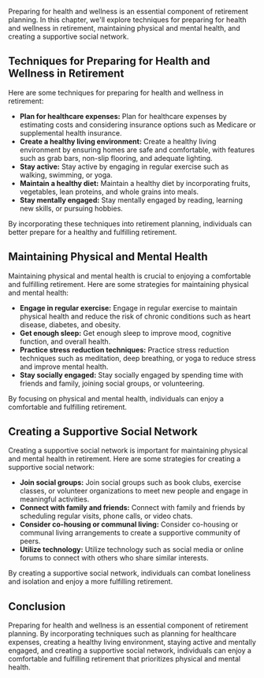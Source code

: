 
Preparing for health and wellness is an essential component of retirement planning. In this chapter, we'll explore techniques for preparing for health and wellness in retirement, maintaining physical and mental health, and creating a supportive social network.

Techniques for Preparing for Health and Wellness in Retirement
--------------------------------------------------------------

Here are some techniques for preparing for health and wellness in retirement:

* **Plan for healthcare expenses:** Plan for healthcare expenses by estimating costs and considering insurance options such as Medicare or supplemental health insurance.
* **Create a healthy living environment:** Create a healthy living environment by ensuring homes are safe and comfortable, with features such as grab bars, non-slip flooring, and adequate lighting.
* **Stay active:** Stay active by engaging in regular exercise such as walking, swimming, or yoga.
* **Maintain a healthy diet:** Maintain a healthy diet by incorporating fruits, vegetables, lean proteins, and whole grains into meals.
* **Stay mentally engaged:** Stay mentally engaged by reading, learning new skills, or pursuing hobbies.

By incorporating these techniques into retirement planning, individuals can better prepare for a healthy and fulfilling retirement.

Maintaining Physical and Mental Health
--------------------------------------

Maintaining physical and mental health is crucial to enjoying a comfortable and fulfilling retirement. Here are some strategies for maintaining physical and mental health:

* **Engage in regular exercise:** Engage in regular exercise to maintain physical health and reduce the risk of chronic conditions such as heart disease, diabetes, and obesity.
* **Get enough sleep:** Get enough sleep to improve mood, cognitive function, and overall health.
* **Practice stress reduction techniques:** Practice stress reduction techniques such as meditation, deep breathing, or yoga to reduce stress and improve mental health.
* **Stay socially engaged:** Stay socially engaged by spending time with friends and family, joining social groups, or volunteering.

By focusing on physical and mental health, individuals can enjoy a comfortable and fulfilling retirement.

Creating a Supportive Social Network
------------------------------------

Creating a supportive social network is important for maintaining physical and mental health in retirement. Here are some strategies for creating a supportive social network:

* **Join social groups:** Join social groups such as book clubs, exercise classes, or volunteer organizations to meet new people and engage in meaningful activities.
* **Connect with family and friends:** Connect with family and friends by scheduling regular visits, phone calls, or video chats.
* **Consider co-housing or communal living:** Consider co-housing or communal living arrangements to create a supportive community of peers.
* **Utilize technology:** Utilize technology such as social media or online forums to connect with others who share similar interests.

By creating a supportive social network, individuals can combat loneliness and isolation and enjoy a more fulfilling retirement.

Conclusion
----------

Preparing for health and wellness is an essential component of retirement planning. By incorporating techniques such as planning for healthcare expenses, creating a healthy living environment, staying active and mentally engaged, and creating a supportive social network, individuals can enjoy a comfortable and fulfilling retirement that prioritizes physical and mental health.

